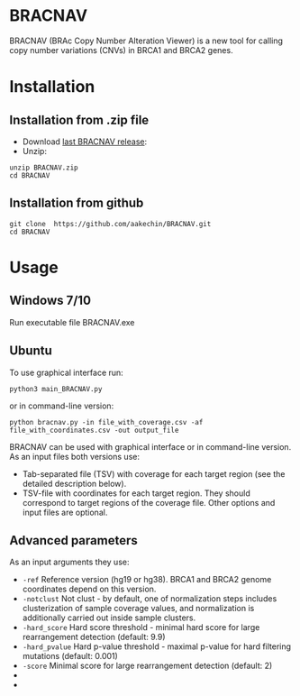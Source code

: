 # BRACNAV
BRACNAV (BRAc Copy Number Alteration Viewer)  is a new tool for calling copy number variations (CNVs) in BRCA1 and BRCA2 genes. 
# Installation
## Installation from .zip file
* Download [last BRACNAV release](https://github.com/aakechin/BRACNAV.zip):
* Unzip:
 ```
unzip BRACNAV.zip
cd BRACNAV
 ```
## Installation from github
```
git clone  https://github.com/aakechin/BRACNAV.git
cd BRACNAV
```
# Usage
## Windows 7/10
Run executable file BRACNAV.exe
## Ubuntu
To use graphical interface run:
```
python3 main_BRACNAV.py
```
or in command-line version:
```
python bracnav.py -in file_with_coverage.csv -af file_with_coordinates.csv -out output_file
```
BRACNAV can be used with graphical interface or in command-line version. As an input files both versions use:
* Tab-separated file (TSV) with coverage for each target region (see the detailed description below).
* TSV-file with coordinates for each target region. They should correspond to target regions of the coverage file.
Other options and input files are optional.

## Advanced parameters
As an input arguments they use:
* `-ref` Reference version (hg19 or hg38). BRCA1 and BRCA2 genome coordinates depend on this version.
* `-notclust` Not clust - by default, one of normalization steps includes clusterization of sample coverage values, and normalization is additionally carried out inside sample clusters.
* `-hard_score` Hard score threshold - minimal hard score for large rearrangement detection (default: 9.9)
* `-hard_pvalue` Hard p-value threshold - maximal p-value for hard filtering mutations (default: 0.001)
* `-score` Minimal score for large rearrangement detection (default: 2)
* 
* 
